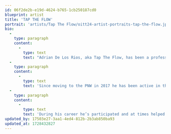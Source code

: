 ```yaml
---
id: 06f2de2b-e19d-4624-b765-1cb250187cd0
blueprint: artist
title: 'TAP THE FLOW'
portrait: 'artists/Tap The Flow/oitt24-artist-portraits-tap-the-flow.jpg'
bio:
  -
    type: paragraph
    content:
      -
        type: text
        text: "Adrian De Los Rios, aka Tap The Flow, has been a professional DJ for 21 years. His dynamic sets have been characterized by their knack to surprise and delight with their versatility, eclecticism and care. He was a founding member at Undergroove Music, with which he participated for 14 years and most recently as content editor and music curator at the newly minted XTAO Sounds; both labels based in Mexico City.\_"
  -
    type: paragraph
    content:
      -
        type: text
        text: 'Since moving to the PNW in 2017 he has been active in the underground electronic music circuit in PDX, mostly with the wonderful Osmosis crew.'
  -
    type: paragraph
    content:
      -
        type: text
        text: 'During his career he’s participated and at times helped produce incredible events such as the Oregon Eclipse Festival by Symbiosis, Osmosis, the CoSM Equinox Celebration with Visionary Artist Alex Grey in New York, Junejam Festival in Arizona, a plethora of parties and festivals in the Mayan Riviera and Mexico City, as well as being an active participant in the Portland underground electronic music community.'
updated_by: 17503e27-3aa1-4ed4-812b-2b3ab850ba93
updated_at: 1728432827
---
```


